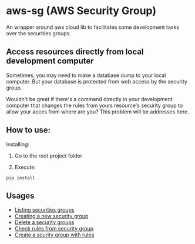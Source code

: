 # aws-sg (AWS Security Group)

An wrapper around aws cloud lib to facilitates some development tasks over the securities groups.

## Access resources directly from local development computer

Sometimes, you may need to make a database dump to your local computer. But your database is protected from web access by the security group.

Wouldn't be great if there's a command directly in your development computer that changes the rules from yours resource's security group to allow your acces from where are you? This problem will be addresses here.

## How to use:

Installing:

1. Go to the root project folder

2. Execute:
```
pip install .
```

## Usages

* [Listing securities groups](docs/List_Groups.md)
* [Creating a new security group](docs/Create_Security_Group.md)
* [Delete a security groups](docs/Delete_Security_Group.md)
* [Check rules from security group](docs/Check_rules_from_security_group.md)
* [Create a scurity group with rules](docs/Create_Security_Group_With_Rules.md)

